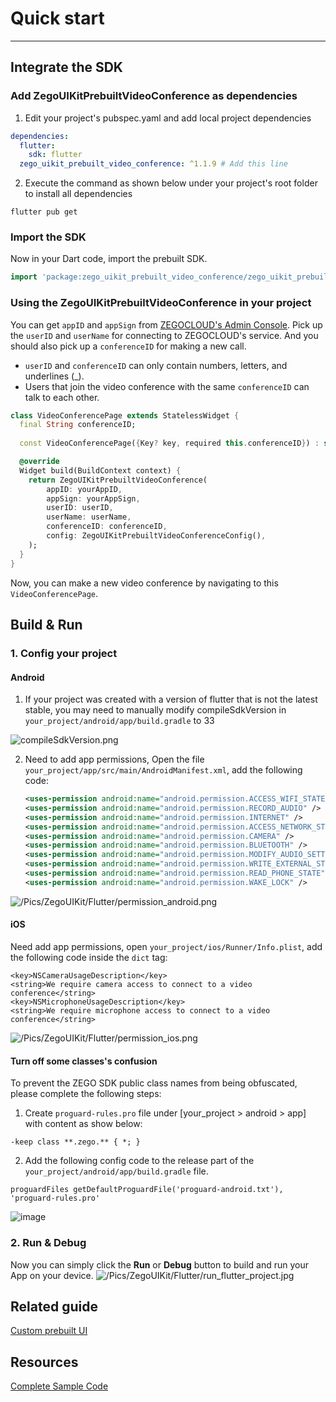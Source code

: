 # Quick start

- - -

## Integrate the SDK

### Add ZegoUIKitPrebuiltVideoConference as dependencies

1. Edit your project's pubspec.yaml and add local project dependencies

```yaml
dependencies:
  flutter:
    sdk: flutter
  zego_uikit_prebuilt_video_conference: ^1.1.9 # Add this line
```

2. Execute the command as shown below under your project's root folder to install all dependencies

```
flutter pub get
```

### Import the SDK

Now in your Dart code, import the prebuilt SDK.

```dart
import 'package:zego_uikit_prebuilt_video_conference/zego_uikit_prebuilt_video_conference.dart';
```

### Using the ZegoUIKitPrebuiltVideoConference in your project

You can get `appID` and `appSign` from [ZEGOCLOUD's Admin Console](https://console.zegocloud.com/). Pick up the `userID` and `userName` for connecting to ZEGOCLOUD's service. And you should also pick up a `conferenceID` for making a new call.

<div class="mk-hint">

- `userID` and `conferenceID` can only contain numbers, letters, and underlines (_).
- Users that join the video conference with the same `conferenceID` can talk to each other.
</div>


```dart
class VideoConferencePage extends StatelessWidget {
  final String conferenceID;
  
  const VideoConferencePage({Key? key, required this.conferenceID}) : super(key: key);

  @override
  Widget build(BuildContext context) {
    return ZegoUIKitPrebuiltVideoConference(
        appID: yourAppID,
        appSign: yourAppSign,
        userID: userID,
        userName: userName,
        conferenceID: conferenceID,
        config: ZegoUIKitPrebuiltVideoConferenceConfig(),
    );
  }
}
```

Now, you can make a new video conference by navigating to this `VideoConferencePage`.


## Build & Run

### 1. Config your project

#### Android

1. If your project was created with a version of flutter that is not the latest stable, you may need to manually modify compileSdkVersion in `your_project/android/app/build.gradle` to 33

![compileSdkVersion.png](https://storage.zego.im/sdk-doc/Pics/ZegoUIKit/Flutter/compileSdkVersion.png)

2. Need to add app permissions, Open the file `your_project/app/src/main/AndroidManifest.xml`, add the following code:
   ```xml
   <uses-permission android:name="android.permission.ACCESS_WIFI_STATE" />
   <uses-permission android:name="android.permission.RECORD_AUDIO" />
   <uses-permission android:name="android.permission.INTERNET" />
   <uses-permission android:name="android.permission.ACCESS_NETWORK_STATE" />
   <uses-permission android:name="android.permission.CAMERA" />
   <uses-permission android:name="android.permission.BLUETOOTH" />
   <uses-permission android:name="android.permission.MODIFY_AUDIO_SETTINGS" />
   <uses-permission android:name="android.permission.WRITE_EXTERNAL_STORAGE" />
   <uses-permission android:name="android.permission.READ_PHONE_STATE" />
   <uses-permission android:name="android.permission.WAKE_LOCK" />
   ```
![/Pics/ZegoUIKit/Flutter/permission_android.png](https://storage.zego.im/sdk-doc/Pics/ZegoUIKit/Flutter/permission_android.png)

#### iOS

Need add app permissions, open `your_project/ios/Runner/Info.plist`, add the following code inside the `dict` tag:

```plist
<key>NSCameraUsageDescription</key>
<string>We require camera access to connect to a video conference</string>
<key>NSMicrophoneUsageDescription</key>
<string>We require microphone access to connect to a video conference</string>
```
![/Pics/ZegoUIKit/Flutter/permission_ios.png](https://storage.zego.im/sdk-doc/Pics/ZegoUIKit/Flutter/permission_ios.png)

#### Turn off some classes's confusion

To prevent the ZEGO SDK public class names from being obfuscated, please complete the following steps:

1. Create `proguard-rules.pro` file under [your_project > android > app] with content as show below:
```
-keep class **.zego.** { *; }
```

2. Add the following config code to the release part of the `your_project/android/app/build.gradle` file.
```
proguardFiles getDefaultProguardFile('proguard-android.txt'), 'proguard-rules.pro'
```

![image](https://storage.zego.im/sdk-doc/Pics/ZegoUIKit/Flutter/android_class_confusion.png)

### 2. Run & Debug

Now you can simply click the **Run** or **Debug** button to build and run your App on your device.
![/Pics/ZegoUIKit/Flutter/run_flutter_project.jpg](https://storage.zego.im/sdk-doc/Pics/ZegoUIKit/Flutter/run_flutter_project.jpg)

## Related guide

[Custom prebuilt UI](https://docs.zegocloud.com/article/14898)


## Resources

[Complete Sample Code](https://github.com/ZEGOCLOUD/zego_uikit_prebuilt_video_conference_example/tree/master/basic_call/flutter)
